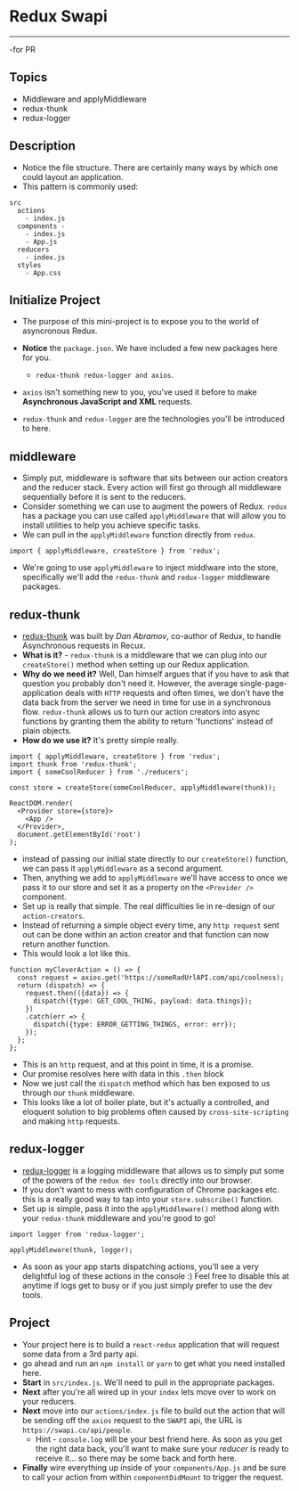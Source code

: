 # Redux Swapi

---
-for PR
## Topics

* Middleware and applyMiddleware
* redux-thunk
* redux-logger

## Description

* Notice the file structure. There are certainly many ways by which one could layout an application.
* This pattern is commonly used:

```
src
  actions
    - index.js
  components -
    - index.js
    - App.js
  reducers
    - index.js
  styles
    - App.css
```

## Initialize Project

* The purpose of this mini-project is to expose you to the world of asyncronous Redux.
* **Notice** the `package.json`. We have included a few new packages here for you.

  * `redux-thunk redux-logger and axios`.

* `axios` isn't something new to you, you've used it before to make **Asynchronous JavaScript and XML** requests.
* `redux-thunk` and `redux-logger` are the technologies you'll be introduced to here.

## middleware

* Simply put, middleware is software that sits between our action creators and the reducer stack. Every action will first go through all middleware sequentially before it is sent to the reducers.
* Consider something we can use to augment the powers of Redux. `redux` has a package you can use called `applyMiddleware` that will allow you to install utilities to help you achieve specific tasks.
* We can pull in the `applyMiddleware` function directly from `redux`.

```
import { applyMiddleware, createStore } from 'redux';
```

* We're going to use `applyMiddleware` to inject middlware into the store, specifically we'll add the `redux-thunk` and `redux-logger` middleware packages.

## redux-thunk

* [redux-thunk](https://github.com/gaearon/redux-thunk) was built by _Dan Abramov_, co-author of Redux, to handle Asynchronous requests in Recux.
* **What is it?** - `redux-thunk` is a middleware that we can plug into our `createStore()` method when setting up our Redux application.
* **Why do we need it?** Well, Dan himself argues that if you have to ask that question you probably don't need it. However, the average single-page-application deals with `HTTP` requests and often times, we don't have the data back from the server we need in time for use in a synchronous flow. `redux-thunk` allows us to turn our action creators into async functions by granting them the ability to return 'functions' instead of plain objects.
* **How do we use it?** It's pretty simple really.

```
import { applyMiddleware, createStore } from 'redux';
import thunk from 'redux-thunk';
import { someCoolReducer } from './reducers';

const store = createStore(someCoolReducer, applyMiddleware(thunk));

ReactDOM.render(
  <Provider store={store}>
    <App />
  </Provider>,
  document.getElementById('root')
);
```

* instead of passing our initial state directly to our `createStore()` function, we can pass it `applyMiddleware` as a second argument.
* Then, anything we add to `applyMiddleware` we'll have access to once we pass it to our store and set it as a property on the `<Provider />` component.
* Set up is really that simple. The real difficulties lie in re-design of our `action-creators`.
* Instead of returning a simple object every time, any `http request` sent out can be done within an action creator and that function can now return another function.
* This would look a lot like this.

```
function myCleverAction = () => {
  const request = axios.get('https://someRadUrlAPI.com/api/coolness);
  return (dispatch) => {
    request.then(({data}) => {
      dispatch({type: GET_COOL_THING, payload: data.things});
    })
    .catch(err => {
      dispatch({type: ERROR_GETTING_THINGS, error: err});
    });
  };
};
```

* This is an `http` request, and at this point in time, it is a promise.
* Our promise resolves here with data in this `.then` block
* Now we just call the `dispatch` method which has ben exposed to us through our `thunk` middleware.
* This looks like a lot of boiler plate, but it's actually a controlled, and eloquent solution to big problems often caused by `cross-site-scripting` and making `http` requests.

## redux-logger

* [redux-logger](https://github.com/evgenyrodionov/redux-logger) is a logging middleware that allows us to simply put some of the powers of the `redux dev tools` directly into our browser.
* If you don't want to mess with configuration of Chrome packages etc. this is a really good way to tap into your `store.subscribe()` function.
* Set up is simple, pass it into the `applyMiddleware()` method along with your `redux-thunk` middleware and you're good to go!

```
import logger from 'redux-logger';

applyMiddleware(thunk, logger);
```

* As soon as your app starts dispatching actions, you'll see a very delightful log of these actions in the console :) Feel free to disable this at anytime if logs get to busy or if you just simply prefer to use the dev tools.

## Project

* Your project here is to build a `react-redux` application that will request some data from a 3rd party api.
* go ahead and run an `npm install` or `yarn` to get what you need installed here.
* **Start** in `src/index.js`. We'll need to pull in the appropriate packages.
* **Next** after you're all wired up in your `index` lets move over to work on your reducers.
* **Next** move into our `actions/index.js` file to build out the action that will be sending off the `axios` request to the `SWAPI` api, the URL is `https://swapi.co/api/people`.
  * Hint - `console.log` will be your best friend here. As soon as you get the right data back, you'll want to make sure your _reducer_ is ready to receive it... so there may be some back and forth here.
* **Finally** wire everything up inside of your `components/App.js` and be sure to call your action from within `componentDidMount` to trigger the request.
